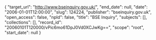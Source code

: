 {
  "target_url": "http://www.bseinquiry.gov.uk/", 
  "end_date": null, 
  "date": "2006-01-01T12:00:00", 
  "slug": 124224, 
  "publisher": "bseinquiry.gov.uk", 
  "open_access": false, 
  "npld": false, 
  "title": "BSE Inquiry", 
  "subjects": [], 
  "collections": [], 
  "record_id": "20060101T120000/vPic6mo61DpJ0Vd0XCJwKg==", 
  "scope": "root", 
  "start_date": null
}

